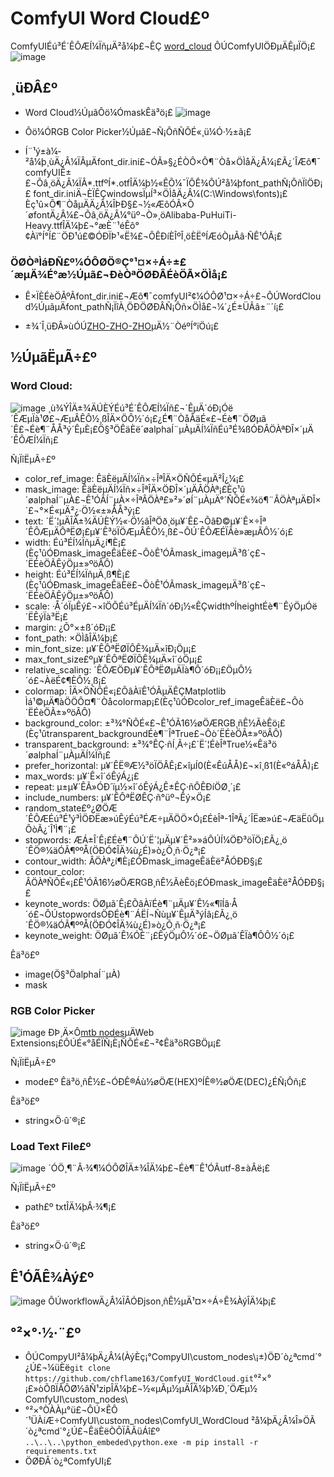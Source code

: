 # ComfyUI Word Cloud£º
ComfyUIÉú³É´ÊÔÆÍ¼ÏñµÄ²å¼þ£¬ÊÇ [word_cloud](https://github.com/amueller/word_cloud) ÔÚComfyUIÖÐµÄÊµÏÖ¡£
![image](image/comfy_wordcloud_advance.png)

## ¸üÐÂ£º
* Word Cloud½ÚµãÔö¼ÓmaskÊä³ö¡£
![image](image/word_cloud_mask.png)

* Ôö¼ÓRGB Color Picker½Úµã£¬Ñ¡ÔñÑÕÉ«¸ü¼Ó·½±ã¡£

* Í¨¹ý±à¼­²å¼þ¸ùÄ¿Â¼ÏÂµÄfont_dir.ini£¬ÓÃ»§¿ÉÒÔ×Ô¶¨Òå×ÖÌåÄ¿Â¼¡£Ã¿´ÎÆô¶¯comfyUIÊ±£¬Õâ¸öÄ¿Â¼ÏÂ*.ttfºÍ*.otfÎÄ¼þ½«ÊÕ¼¯ÏÔÊ¾ÔÚ²å¼þfont_pathÑ¡ÔñÏîÖÐ¡£
font_dir.iniÄ¬ÈÏÊÇwindowsÏµÍ³×ÖÌåÄ¿Â¼(C:\Windows\fonts)¡£
Èç¹û×Ô¶¨ÒåµÄÄ¿Â¼ÎÞÐ§£¬½«ÆôÓÃ×Ô´øfontÄ¿Â¼£¬Õâ¸öÄ¿Â¼°üº¬Ò»¸öAlibaba-PuHuiTi-Heavy.ttfÎÄ¼þ£¬°æÈ¨¹éÊô°¢Àï°Í°Í£¨ÖÐ¹ú£©ÓÐÏÞ¹«Ë¾£¬ÔÊÐíÈÎºÎ¸öÈËºÍÆóÒµÃâ·ÑÊ¹ÓÃ¡£



### ÖØÒªÌáÐÑ£º¼ÓÔØÖ®Ç°¹¤×÷Á÷±£´æµÄ¾É°æ½Úµã£¬ÐèÒªÖØÐÂÉèÖÃ×ÖÌå¡£
* Ê×ÏÈÉèÖÃºÃfont_dir.ini£¬Æô¶¯comfyUI²¢¼ÓÔØ¹¤×÷Á÷£¬ÔÚWordCloud½ÚµãµÄfont_pathÑ¡ÏîÀ¸ÖÐÖØÐÂÑ¡Ôñ×ÖÌå£¬¼´¿É±ÜÃâ±¨´í¡£

* ±¾´Î¸üÐÂ»ùÓÚ[ZHO-ZHO-ZHO](https://github.com/ZHO-ZHO-ZHO/ComfyUI-Text_Image-Composite)µÄ½¨ÒéºÍ°ïÖú¡£


## ½ÚµãËµÃ÷£º

### Word Cloud:
![image](image/word_cloud.png)
¸ù¾ÝÎÄ±¾ÄÚÈÝÉú³É´ÊÔÆÍ¼Ïñ£¬´ÊµÄ´óÐ¡Óë´ÊÆµÏà¹Ø£¬ÆµÂÊÔ½¸ßÎÄ×ÖÔ½´ó¡£¿É¶¨ÒåÅäÉ«£¬Éè¶¨ÖØµã´Ê£¬Éè¶¨ÅÅ³ý´ÊµÈ¡£Ö§³ÖÊäÈë´øalphaÍ¨µÀµÄÍ¼ÏñÉú³É¾ßÓÐÂÖÀªÐÎ×´µÄ´ÊÔÆÍ¼Ïñ¡£

Ñ¡ÏîËµÃ÷£º   
* color_ref_image: ÊäÈëµÄÍ¼Ïñ×÷ÎªÎÄ×ÖÑÕÉ«µÄ²Î¿¼¡£
* mask_image: ÊäÈëµÄÍ¼Ïñ×÷ÎªÎÄ×ÖÐÎ×´µÄÂÖÀª¡£Èç¹û´øalphaÍ¨µÀ£¬Ê¹ÓÃÍ¨µÀ×÷ÎªÂÖÀª£»²»´øÍ¨µÀµÄ°´ÑÕÉ«¾ö¶¨ÂÖÀªµÄÐÎ×´£¬°×É«µÄ²¿·Ö½«±»ÅÅ³ý¡£
* text: ´Ë´¦µÄÎÄ±¾ÄÚÈÝ½«·Ö½âÎªÖð¸öµ¥´Ê£¬ÕâÐ©µ¥´Ê×÷Îª´ÊÔÆµÄÔªËØ¡£µ¥´Ê³öÏÖÆµÂÊÔ½¸ß£¬ÔÚ´ÊÔÆÉÏÃè»æµÃÔ½´ó¡£
* width: Éú³ÉÍ¼ÏñµÄ¿í¶È¡£(Èç¹ûÓÐmask_imageÊäÈë£¬ÔòÊ¹ÓÃmask_imageµÄ³ß´ç£¬´ËÉèÖÃÊýÖµ±»ºöÂÔ)
* height: Éú³ÉÍ¼ÏñµÄ¸ß¶È¡£(Èç¹ûÓÐmask_imageÊäÈë£¬ÔòÊ¹ÓÃmask_imageµÄ³ß´ç£¬´ËÉèÖÃÊýÖµ±»ºöÂÔ)
* scale: ·Å´óÏµÊý£¬×îÖÕÉú³ÉµÄÍ¼Ïñ´óÐ¡½«ÊÇwidthºÍheightÉè¶¨ÊýÖµÓë´ËÊýÏà³Ë¡£
* margin: ¿Õ°×±ß´óÐ¡¡£
* font_path: ×ÖÌåÎÄ¼þ¡£
* min_font_size: µ¥´ÊÔªËØÏÔÊ¾µÄ×îÐ¡Öµ¡£
* max_font_size£ºµ¥´ÊÔªËØÏÔÊ¾µÄ×î´óÖµ¡£
* relative_scaling: ´ÊÔÆÖÐµ¥´ÊÔªËØµÄÏà¶Ô´óÐ¡¡£ÖµÔ½´ó£¬ÀëÉ¢¶ÈÔ½¸ß¡£
* colormap: ÎÄ×ÖÑÕÉ«¡£ÕâÀïÊ¹ÓÃµÄÊÇMatplotlib Ìá¹©µÄ¶àÖÖÔ¤¶¨Òåcolormap¡£(Èç¹ûÓÐcolor_ref_imageÊäÈë£¬Ôò´ËÉèÖÃ±»ºöÂÔ)
* background_color: ±³¾°ÑÕÉ«£¬Ê¹ÓÃ16½øÖÆRGB¸ñÊ½ÃèÊö¡£(Èç¹ûtransparent_backgroundÉè¶¨ÎªTrue£¬Ôò´ËÉèÖÃ±»ºöÂÔ)
* transparent_background: ±³¾°ÊÇ·ñÍ¸Ã÷¡£´Ë´¦ÉèÎªTrue½«Êä³ö´øalphaÍ¨µÀµÄÍ¼Ïñ¡£
* prefer_horizontal: µ¥´ÊË®Æ½³öÏÖÂÊ¡£×îµÍ0(È«ÊúÅÅ)£¬×î¸ß1(È«ºáÅÅ)¡£
* max_words: µ¥´Ê×î´óÊýÁ¿¡£
* repeat: µ±µ¥´ÊÃ»ÓÐ´ïµ½×î´óÊýÁ¿Ê±ÊÇ·ñÔÊÐíÖØ¸´¡£
* include_numbers: µ¥´ÊÔªËØÊÇ·ñ°üº¬Êý×Ö¡£
* random_state£º¿ØÖÆ´ÊÔÆÉú³É¹ý³ÌÖÐËæ»úÊýÉú³ÉÆ÷µÄÖÖ×Ó¡£ÉèÎª-1ÎªÃ¿´ÎËæ»ú£¬ÆäËûÖµÔòÃ¿´Î¹Ì¶¨¡£
* stopwords: ÆÁ±Î´Ê¡£Éè¶¨ÔÚ´Ë´¦µÄµ¥´Ê²»»áÔÚÍ¼ÖÐ³öÏÖ¡£Ã¿¸ö´ÊÖ®¼äÓÃ¶ººÅ(ÖÐÓ¢ÎÄ¾ù¿É)»ò¿Õ¸ñ·Ö¿ª¡£
* contour_width: ÂÖÀª¿í¶È¡£ÓÐmask_imageÊäÈë²ÅÓÐÐ§¡£
* contour_color: ÂÖÀªÑÕÉ«¡£Ê¹ÓÃ16½øÖÆRGB¸ñÊ½ÃèÊö¡£ÓÐmask_imageÊäÈë²ÅÓÐÐ§¡£
* keynote_words: ÖØµã´Ê¡£ÕâÀïÉè¶¨µÄµ¥´Ê½«¶îÍâ·Å´ó£¬ÔÚstopwordsÖÐÉè¶¨ÁËÍ¬Ñùµ¥´ÊµÄ³ýÍâ¡£Ã¿¸ö´ÊÖ®¼äÓÃ¶ººÅ(ÖÐÓ¢ÎÄ¾ù¿É)»ò¿Õ¸ñ·Ö¿ª¡£
* keynote_weight: ÖØµã´Ê¼ÓÈ¨¡£ÊýÖµÔ½´ó£¬ÖØµã´ÊÏà¶ÔÔ½´ó¡£

Êä³ö£º
* image(Ö§³ÖalphaÍ¨µÀ)
* mask

### RGB Color Picker
![image](image/rgb_color_picker.png)
ÐÞ¸Ä×Ô[mtb nodes](https://github.com/melMass/comfy_mtb)µÄWeb Extensions¡£ÔÚÉ«°åÉÏÑ¡È¡ÑÕÉ«£¬²¢Êä³öRGBÖµ¡£

Ñ¡ÏîËµÃ÷£º   
* mode£º Êä³ö¸ñÊ½£¬ÓÐÊ®Áù½øÖÆ(HEX)ºÍÊ®½øÖÆ(DEC)¿ÉÑ¡Ôñ¡£  

Êä³ö£º 
* string×Ö·û´®¡£

### Load Text File£º
![image](image/load_text_file.png)
´ÓÖ¸¶¨Â·¾¶¼ÓÔØÎÄ±¾ÎÄ¼þ£¬Éè¶¨Ê¹ÓÃutf-8±àÂë¡£

Ñ¡ÏîËµÃ÷£º   
* path£º txtÎÄ¼þÂ·¾¶¡£   

Êä³ö£º 
* string×Ö·û´®¡£

## Ê¹ÓÃÊ¾Àý£º

![image](image/comfy_wordcloud_simple.png)
ÔÚworkflowÄ¿Â¼ÏÂÓÐjson¸ñÊ½µÄ¹¤×÷Á÷Ê¾ÀýÎÄ¼þ¡£

## °²×°·½·¨£º  

* ÔÚCompyUI²å¼þÄ¿Â¼(ÀýÈç¡°CompyUI\custom_nodes\¡±)ÖÐ´ò¿ªcmd´°¿Ú£¬¼üÈë```git clone https://github.com/chflame163/ComfyUI_WordCloud.git```°²×°¡£»òÕßÏÂÔØ½âÑ¹zipÎÄ¼þ£¬½«µÃµ½µÄÎÄ¼þ¼Ð¸´ÖÆµ½ ComfyUI\custom_nodes\
* °²×°ÒÀÀµ°ü£¬ÔÚ×ÊÔ´¹ÜÀíÆ÷ComfyUI\custom_nodes\ComfyUI_WordCloud ²å¼þÄ¿Â¼Î»ÖÃ´ò¿ªcmd´°¿Ú£¬ÊäÈëÒÔÏÂÃüÁî£º  
```..\..\..\python_embeded\python.exe -m pip install -r requirements.txt```
* ÖØÐÂ´ò¿ªComfyUI¡£
